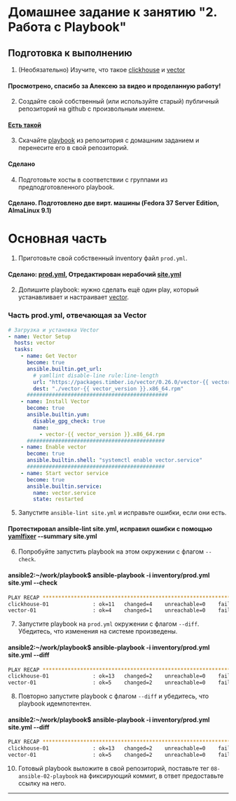# Домашнее задание к занятию "2. Работа с Playbook"

## Подготовка к выполнению

1. (Необязательно) Изучите, что такое [clickhouse](https://www.youtube.com/watch?v=fjTNS2zkeBs) и [vector](https://www.youtube.com/watch?v=CgEhyffisLY)
#### Просмотрено, спасибо за Алексею за видео и проделанную работу!    
2. Создайте свой собственный (или используйте старый) публичный репозиторий на github с произвольным именем.        
#### [Есть такой](https://github.com/devops-run/devops-netology/tree/main/08-ansible-02-playbook/playbook)     
3. Скачайте [playbook](./playbook/) из репозитория с домашним заданием и перенесите его в свой репозиторий.        
#### Сделано
4. Подготовьте хосты в соответствии с группами из предподготовленного playbook.
#### Сделано. Подготовлено две вирт. машины (Fedora 37 Server Edition, AlmaLinux 9.1)


# Основная часть

1. Приготовьте свой собственный inventory файл `prod.yml`.
#### Сделано: [prod.yml](playbook/inventory/prod.yml), Отредактирован нерабочий [site.yml](playbook/site.yml)               
2. Допишите playbook: нужно сделать ещё один play, который устанавливает и настраивает [vector](https://vector.dev).    
### Часть prod.yml, отвечающая за Vector
```yaml
# Загрузка и установка Vector
- name: Vector Setup
  hosts: vector
  tasks:
    - name: Get Vector
      become: true
      ansible.builtin.get_url:
        # yamllint disable-line rule:line-length
        url: "https://packages.timber.io/vector/0.26.0/vector-{{ vector_version }}.x86_64.rpm"
        dest: "./vector-{{ vector_version }}.x86_64.rpm"
      #############################################
    - name: Install Vector
      become: true
      ansible.builtin.yum:
        disable_gpg_check: true
        name:
          - vector-{{ vector_version }}.x86_64.rpm
      ############################################
    - name: Enable vector
      become: true
      ansible.builtin.shell: "systemctl enable vector.service"
      ############################################
    - name: Start vector service
      become: true
      ansible.builtin.service:
        name: vector.service
        state: restarted

```
5. Запустите `ansible-lint site.yml` и исправьте ошибки, если они есть.     
#### Протестировал ansible-lint site.yml, исправил ошибки с помощью [yamlfixer](https://github.com/opt-nc/yamlfixer) --summary site.yml  
6. Попробуйте запустить playbook на этом окружении с флагом `--check`.      

#### ansible2:~/work/playbook$ ansible-playbook -i inventory/prod.yml site.yml --check  
```bash
PLAY RECAP ********************************************************************************************************************************************
clickhouse-01              : ok=11   changed=4    unreachable=0    failed=0    skipped=2    rescued=0    ignored=0
vector-01                  : ok=4    changed=1    unreachable=0    failed=0    skipped=1    rescued=0    ignored=0
```

7. Запустите playbook на `prod.yml` окружении с флагом `--diff`. Убедитесь, что изменения на системе произведены.   
#### ansible2:~/work/playbook$ ansible-playbook -i inventory/prod.yml site.yml --diff       
```bash
PLAY RECAP ********************************************************************************************************************************************
clickhouse-01              : ok=13   changed=2    unreachable=0    failed=0    skipped=0    rescued=0    ignored=0
vector-01                  : ok=5    changed=2    unreachable=0    failed=0    skipped=0    rescued=0    ignored=0
```
8. Повторно запустите playbook с флагом `--diff` и убедитесь, что playbook идемпотентен.    
#### ansible2:~/work/playbook$ ansible-playbook -i inventory/prod.yml site.yml --diff       
```bash
PLAY RECAP ********************************************************************************************************************************************
clickhouse-01              : ok=13   changed=2    unreachable=0    failed=0    skipped=0    rescued=0    ignored=0
vector-01                  : ok=5    changed=2    unreachable=0    failed=0    skipped=0    rescued=0    ignored=0

```
10. Готовый playbook выложите в свой репозиторий, поставьте тег `08-ansible-02-playbook` на фиксирующий коммит, в ответ предоставьте ссылку на него.    
---


